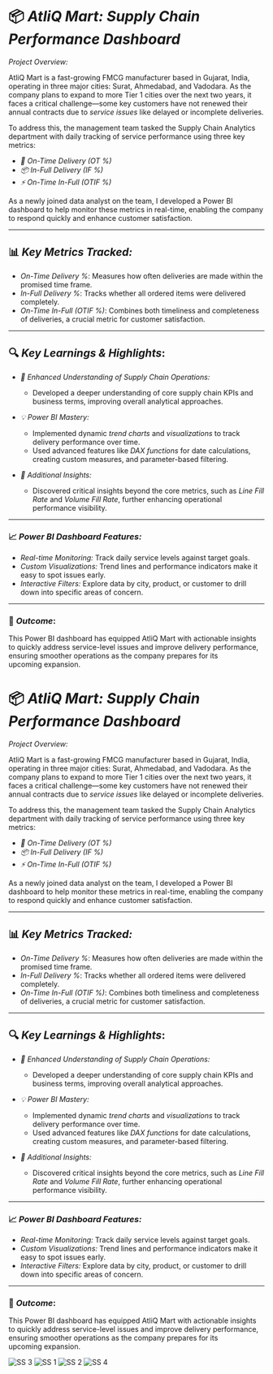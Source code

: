 
# 📦 *AtliQ Mart: Supply Chain Performance Dashboard*

*Project Overview:*

AtliQ Mart is a fast-growing FMCG manufacturer based in Gujarat, India, operating in three major cities: Surat, Ahmedabad, and Vadodara. As the company plans to expand to more Tier 1 cities over the next two years, it faces a critical challenge—some key customers have not renewed their annual contracts due to *service issues* like delayed or incomplete deliveries. 

To address this, the management team tasked the Supply Chain Analytics department with daily tracking of service performance using three key metrics:

- *🚚 On-Time Delivery (OT %)* 
- *📦 In-Full Delivery (IF %)* 
- *⚡ On-Time In-Full (OTIF %)*
  
As a newly joined data analyst on the team, I developed a Power BI dashboard to help monitor these metrics in real-time, enabling the company to respond quickly and enhance customer satisfaction.

---

## 📊 *Key Metrics Tracked:*
- *On-Time Delivery %*: Measures how often deliveries are made within the promised time frame.
- *In-Full Delivery %*: Tracks whether all ordered items were delivered completely.
- *On-Time In-Full (OTIF %)*: Combines both timeliness and completeness of deliveries, a crucial metric for customer satisfaction.

---

## 🔍 *Key Learnings & Highlights*:

- *🚀 Enhanced Understanding of Supply Chain Operations:* 
  - Developed a deeper understanding of core supply chain KPIs and business terms, improving overall analytical approaches.

- *💡 Power BI Mastery:* 
  - Implemented dynamic *trend charts* and *visualizations* to track delivery performance over time.
  - Used advanced features like *DAX functions* for date calculations, creating custom measures, and parameter-based filtering.

- *🔎 Additional Insights:*
  - Discovered critical insights beyond the core metrics, such as *Line Fill Rate* and *Volume Fill Rate*, further enhancing operational performance visibility.

---

### 📈 *Power BI Dashboard Features:*
- *Real-time Monitoring:* Track daily service levels against target goals.
- *Custom Visualizations:* Trend lines and performance indicators make it easy to spot issues early.
- *Interactive Filters:* Explore data by city, product, or customer to drill down into specific areas of concern.

---

### 🚀 *Outcome*:
This Power BI dashboard has equipped AtliQ Mart with actionable insights to quickly address service-level issues and improve delivery performance, ensuring smoother operations as the company prepares for its upcoming expansion.

# 📦 *AtliQ Mart: Supply Chain Performance Dashboard*

*Project Overview:*

AtliQ Mart is a fast-growing FMCG manufacturer based in Gujarat, India, operating in three major cities: Surat, Ahmedabad, and Vadodara. As the company plans to expand to more Tier 1 cities over the next two years, it faces a critical challenge—some key customers have not renewed their annual contracts due to *service issues* like delayed or incomplete deliveries. 

To address this, the management team tasked the Supply Chain Analytics department with daily tracking of service performance using three key metrics:

- *🚚 On-Time Delivery (OT %)* 
- *📦 In-Full Delivery (IF %)* 
- *⚡ On-Time In-Full (OTIF %)*
  
As a newly joined data analyst on the team, I developed a Power BI dashboard to help monitor these metrics in real-time, enabling the company to respond quickly and enhance customer satisfaction.

---

## 📊 *Key Metrics Tracked:*
- *On-Time Delivery %*: Measures how often deliveries are made within the promised time frame.
- *In-Full Delivery %*: Tracks whether all ordered items were delivered completely.
- *On-Time In-Full (OTIF %)*: Combines both timeliness and completeness of deliveries, a crucial metric for customer satisfaction.

---

## 🔍 *Key Learnings & Highlights*:

- *🚀 Enhanced Understanding of Supply Chain Operations:* 
  - Developed a deeper understanding of core supply chain KPIs and business terms, improving overall analytical approaches.

- *💡 Power BI Mastery:* 
  - Implemented dynamic *trend charts* and *visualizations* to track delivery performance over time.
  - Used advanced features like *DAX functions* for date calculations, creating custom measures, and parameter-based filtering.

- *🔎 Additional Insights:*
  - Discovered critical insights beyond the core metrics, such as *Line Fill Rate* and *Volume Fill Rate*, further enhancing operational performance visibility.

---

### 📈 *Power BI Dashboard Features:*
- *Real-time Monitoring:* Track daily service levels against target goals.
- *Custom Visualizations:* Trend lines and performance indicators make it easy to spot issues early.
- *Interactive Filters:* Explore data by city, product, or customer to drill down into specific areas of concern.

---

### 🚀 *Outcome*:
This Power BI dashboard has equipped AtliQ Mart with actionable insights to quickly address service-level issues and improve delivery performance, ensuring smoother operations as the company prepares for its upcoming expansion.


![SS 3](https://github.com/user-attachments/assets/e349379f-a50e-4509-8b68-3f369409c8d7)
![SS 1](https://github.com/user-attachments/assets/f2553c40-635a-48de-826f-856771061ef0)
![SS 2](https://github.com/user-attachments/assets/35ea7522-1954-4e18-b0c8-148690d4d13e)
![SS 4](https://github.com/user-attachments/assets/73067b7f-49ff-4917-8188-b9271726b091)



